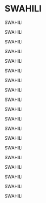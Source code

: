 # SWAHILI

SWAHILI

SWAHILI

SWAHILI

SWAHILI

SWAHILI

SWAHILI

SWAHILI

SWAHILI

SWAHILI

SWAHILI

SWAHILI

SWAHILI

SWAHILI

SWAHILI

SWAHILI

SWAHILI

SWAHILI

SWAHILI

SWAHILI
